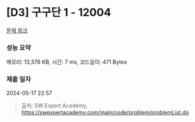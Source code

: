 # [D3] 구구단 1 - 12004 

[문제 링크](https://swexpertacademy.com/main/code/problem/problemDetail.do?contestProbId=AXkcWgFa8sADFAS8) 

### 성능 요약

메모리: 13,376 KB, 시간: 7 ms, 코드길이: 471 Bytes

### 제출 일자

2024-05-17 22:57



> 출처: SW Expert Academy, https://swexpertacademy.com/main/code/problem/problemList.do